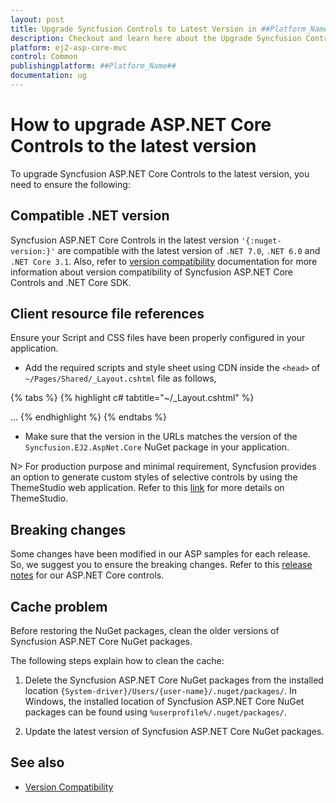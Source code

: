 ```yaml
---
layout: post
title: Upgrade Syncfusion Controls to Latest Version in ##Platform_Name## | Syncfusion
description: Checkout and learn here about the Upgrade Syncfusion Controls to Latest Version in ##Platform_Name##.
platform: ej2-asp-core-mvc
control: Common
publishingplatform: ##Platform_Name##
documentation: ug
---
```


# How to upgrade ASP.NET Core Controls to the latest version

To upgrade Syncfusion ASP.NET Core Controls to the latest version, you need to ensure the following:

## Compatible .NET version

Syncfusion ASP.NET Core Controls in the latest version `'{:nuget-version:}'` are compatible with the latest version of `.NET 7.0`, `.NET 6.0` and `.NET Core 3.1`. Also, refer to [version compatibility](../version-compatibility) documentation for more information about version compatibility of Syncfusion ASP.NET Core Controls and .NET Core SDK.

## Client resource file references

Ensure your Script and CSS files have been properly configured in your application.

* Add the required scripts and style sheet using CDN inside the `<head>` of `~/Pages/Shared/_Layout.cshtml` file as follows,

{% tabs %}
{% highlight c# tabtitle="~/_Layout.cshtml" %}
<head>
    ...
    <!-- Syncfusion ASP.NET Core controls Scripts -->
    <script src="https://cdn.syncfusion.com/ej2/{{ site.ej2version }}/dist/ej2.min.js"></script>
    <!-- Syncfusion ASP.NET Core controls styles -->
    <link rel="stylesheet" href="https://cdn.syncfusion.com/ej2/{{ site.ej2version }}/material.css" />
</head>
{% endhighlight %}
{% endtabs %}

* Make sure that the version in the URLs matches the version of the `Syncfusion.EJ2.AspNet.Core` NuGet package in your application.
    
N> For production purpose and minimal requirement, Syncfusion provides an option to generate custom styles of selective controls by using the ThemeStudio web application. Refer to this [link](http://ej2.syncfusion.com/themestudio/) for more details on ThemeStudio.

## Breaking changes

Some changes have been modified in our ASP samples for each release. So, we suggest you to ensure the breaking changes. Refer to this [release notes](https://ej2.syncfusion.com/aspnetcore/documentation/release-notes/index/?type=breaking-changes) for our ASP.NET Core controls.

## Cache problem

Before restoring the NuGet packages, clean the older versions of Syncfusion ASP.NET Core NuGet packages.

The following steps explain how to clean the cache:

1. Delete the Syncfusion ASP.NET Core NuGet packages from the installed location `{System-driver}/Users/{user-name}/.nuget/packages/`. In Windows, the installed location of Syncfusion ASP.NET Core NuGet packages can be found using `%userprofile%/.nuget/packages/`.

2. Update the latest version of Syncfusion ASP.NET Core NuGet packages.

## See also

* [Version Compatibility](../version-compatibility)
